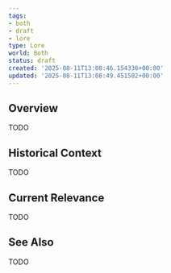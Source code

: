 ```yaml
---
tags:
- both
- draft
- lore
type: Lore
world: Both
status: draft
created: '2025-08-11T13:08:46.154336+00:00'
updated: '2025-08-11T13:08:49.451502+00:00'
---
```



## Overview

TODO
## Historical Context

TODO
## Current Relevance

TODO
## See Also

TODO
